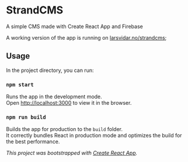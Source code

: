# StrandCMS
A simple CMS made with Create React App and Firebase


A working version of the app is running on [larsvidar.no/strandcms](https://larsvidar.no/strandcms);

## Usage

In the project directory, you can run:

### `npm start`

Runs the app in the development mode.<br />
Open [http://localhost:3000](http://localhost:3000) to view it in the browser.


### `npm run build`

Builds the app for production to the `build` folder.<br />
It correctly bundles React in production mode and optimizes the build for the best performance.


*This project was bootstrapped with [Create React App](https://github.com/facebook/create-react-app).*



